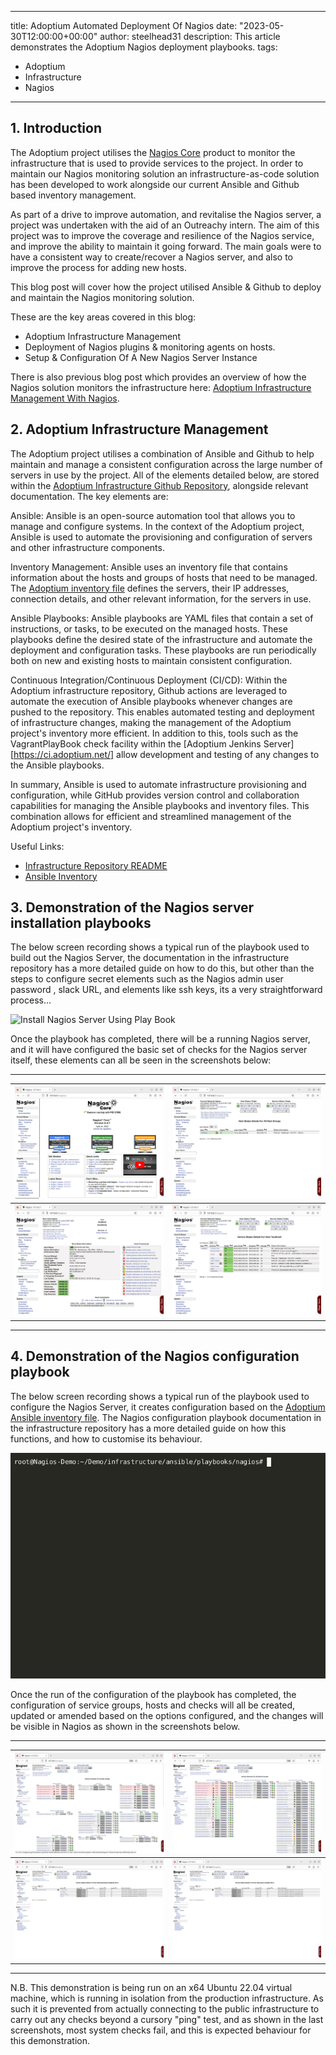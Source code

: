 
---
title: Adoptium Automated Deployment Of Nagios
date: "2023-05-30T12:00:00+00:00"
author: steelhead31
description: This article demonstrates the Adoptium Nagios deployment playbooks.
tags:
  - Adoptium
  - Infrastructure
  - Nagios
---

## 1. Introduction

The Adoptium project utilises the [Nagios Core](https://www.nagios.org/projects/nagios-core/) product to monitor the infrastructure that is used to provide services to the project. In order to maintain our Nagios monitoring solution an infrastructure-as-code solution has been developed to work alongside our current Ansible and Github based inventory management.

As part of a drive to improve automation, and revitalise the Nagios server, a project was undertaken with the aid of an Outreachy intern. The aim of this project was to improve the coverage and resilience of the Nagios service, and improve the ability to maintain it going forward. The main goals were to have a consistent way to create/recover a Nagios server, and also to improve the process for adding new hosts.

This blog post will cover how the project utilised Ansible & Github to deploy and maintain the Nagios monitoring solution.

These are the key areas covered in this blog:

  - Adoptium Infrastructure Management
  - Deployment of Nagios plugins & monitoring agents on hosts.
  - Setup & Configuration Of A New Nagios Server Instance

There is also previous blog post which provides an overview of how the Nagios solution monitors the infrastructure here: [Adoptium Infrastructure Management With Nagios](https://adoptium.net/blog/2023/03/adoptium-infrastructure-management-with-nagios/).

## 2. Adoptium Infrastructure Management

The Adoptium project utilises a combination of Ansible and Github to help maintain and manage a consistent configuration across the large number of servers in use by the project. All of the elements detailed below, are stored within the [Adoptium Infrastructure Github Repository](https://github.com/adoptium/infrastructure/), alongside relevant documentation. The key elements are:

  Ansible: Ansible is an open-source automation tool that allows you to manage and configure systems. In the context of the Adoptium project, Ansible is used to automate the provisioning and configuration of servers and other infrastructure components.

  Inventory Management: Ansible uses an inventory file that contains information about the hosts and groups of hosts that need to be managed. The [Adoptium inventory file](https://raw.githubusercontent.com/adoptium/infrastructure/master/ansible/inventory.yml) defines the servers, their IP addresses, connection details, and other relevant information, for the servers in use.

  Ansible Playbooks: Ansible playbooks are YAML files that contain a set of instructions, or tasks, to be executed on the managed hosts. These playbooks define the desired state of the infrastructure and automate the deployment and configuration tasks. These playbooks are run periodically both on new and existing hosts to maintain consistent configuration.

  Continuous Integration/Continuous Deployment (CI/CD): Within the Adoptium infrastructure repository, Github actions are leveraged to automate the execution of Ansible playbooks whenever changes are pushed to the repository. This enables automated testing and deployment of infrastructure changes, making the management of the Adoptium project's inventory more efficient. In addition to this, tools such as the VagrantPlayBook check facility within the [Adoptium Jenkins Server][https://ci.adoptium.net/] allow development and testing of any changes to the Ansible playbooks.

In summary, Ansible is used to automate infrastructure provisioning and configuration, while GitHub provides version control and collaboration capabilities for managing the Ansible playbooks and inventory files. This combination allows for efficient and streamlined management of the Adoptium project's inventory.

Useful Links:

- [Infrastructure Repository README](https://github.com/adoptium/infrastructure/blob/master/README.md)
- [Ansible Inventory](https://raw.githubusercontent.com/adoptium/infrastructure/master/ansible/inventory.yml)

## 3. Demonstration of the Nagios server installation playbooks

The below screen recording shows a typical run of the playbook used to build out the Nagios Server, the documentation in the infrastructure repository has a more detailed guide on how to do this, but other than the steps to configure secret elements such as the Nagios admin user password , slack URL, and elements like ssh keys, its a very straightforward process...

![Install Nagios Server Using Play Book](buildserver.gif)

Once the playbook has completed, there will be a running Nagios server, and it will have configured the basic set of checks for the Nagios server itself, these elements can all be seen in the screenshots below:

-- --
|![Nagios Home Page](Nagios_Home.png)  | ![Nagios Hosts Page](Nagios_Hosts.png) |
|--|--|
|![Nagios Services Page](Nagios_Services.png)  | ![Nagios Checks Page](Nagios_Checks.png) |
-- --

## 4. Demonstration of the Nagios configuration playbook

The below screen recording shows a typical run of the playbook used to configure the Nagios Server, it creates configuration based on the [Adoptium Ansible inventory file](https://raw.githubusercontent.com/adoptium/infrastructure/master/ansible/inventory.yml). The Nagios configuration playbook documentation in the infrastructure repository has a more detailed guide on how this functions, and how to customise its behaviour.

![Configure Nagios Server Using Play Book](configserver.gif)

Once the run of the configuration of the playbook has completed, the configuration of service groups, hosts and checks will all be created, updated or amended based on the options configured, and the changes will be visible in Nagios as shown in the screenshots below.

-- --
|![Nagios Full Hosts Page](AllHosts.png)  | ![Nagios Service Groups Page](ServiceGroups.png) |
|--|--|
|![Nagios Host Check 1](host1.png)  | ![Nagios Host Check 2](host2.png) |
-- --


N.B. This demonstration is being run on an x64 Ubuntu 22.04 virtual machine, which is running in isolation from the production infrastructure. As such it is prevented from actually connecting to the public infrastructure to carry out any checks beyond a cursory "ping" test, and as shown in the last screenshots, most system checks fail, and this is expected behaviour for this demonstration.

